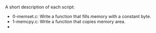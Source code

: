 A short description of each script:
+ 0-memset.c: Write a function that fills memory with a constant byte.
+ 1-memcpy.c: Write a function that copies memory area.
+
